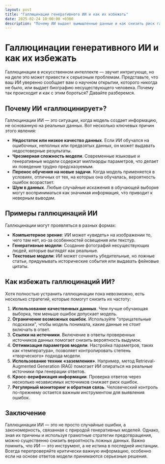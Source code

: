 ```yaml
---
layout: post
title: "Галлюцинации генеративного ИИ и как их избежать"
date: 2025-02-24 10:00:00 +0300
description: "Почему ИИ выдает вымышленные данные и как снизить риск галлюцинаций в генеративных моделях."
---
```


# Галлюцинации генеративного ИИ и как их избежать

Галлюцинации в искусственном интеллекте — звучит интригующе, но на деле это может привести к серьезным проблемам. Представьте, что ваш ИИ уверенно сообщает вам о научном открытии, которого никогда не было, или выдает биографию несуществующего человека. Почему так происходит и как с этим бороться? Давайте разберемся.

## Почему ИИ «галлюцинирует»?

Галлюцинации ИИ — это ситуации, когда модель создает информацию, не основанную на реальных данных. Вот несколько ключевых причин этого явления:

- **Недостаток или низкое качество данных**. Если ИИ обучался на ошибочных, неполных или предвзятых данных, он может выдавать недостоверные результаты.
- **Чрезмерная сложность модели**. Современные языковые и генеративные модели содержат миллиарды параметров, что делает их поведение трудно предсказуемым.
- **Перенос обучения на новые задачи**. Когда модель применяется в условиях, отличных от тех, на которых она обучалась, вероятность ошибок возрастает.
- **Шум в данных**. Любые случайные искажения в обучающей выборке могут восприниматься как значимая информация, что приводит к неверным выводам.

## Примеры галлюцинаций ИИ

Галлюцинации могут проявляться в разных формах:

- **Компьютерное зрение**: ИИ может «увидеть» на изображении то, чего там нет, из-за особенностей освещения или текстур.
- **Генеративные модели**: Создание фотографий несуществующих людей, которые выглядят как реальные.
- **Текстовые модели**: ИИ может сочинять убедительные, но ложные статьи, придумывать исторические события или выдавать фейковые цитаты.

## Как избежать галлюцинаций ИИ?

Хотя полностью устранить галлюцинации пока невозможно, есть несколько стратегий, которые помогут снизить их частоту:

1. **Использование качественных данных**. Чем лучше обучающая выборка, тем меньше ошибок допускает модель.
2. **Ограничение возможных ошибок**. Используйте "отрицательные подсказки", чтобы модель понимала, какие данные не стоит включать в ответ.
3. **Ссылки на источники**. Включение в ответы проверенных источников данных помогает снизить вероятность выдумок.
4. **Оптимизация параметров модели**. Настройка параметров, таких как «температура», позволяет контролировать степень «творческого» подхода модели.
5. **Использование техник «заземления»**. Например, метод Retrieval-Augmented Generation (RAG) помогает ИИ опираться на реальные источники при генерации ответов.
6. **Кросс-верификация информации**. Проверка ответов через несколько независимых источников снижает риск ошибок.
7. **Регулярный мониторинг и обратная связь**. Человеческий контроль по-прежнему остается важным инструментом для выявления ошибок.

## Заключение

Галлюцинации ИИ — это не просто случайные ошибки, а закономерность, связанная с природой генеративных моделей. Однако, зная их причины и используя грамотные стратегии предотвращения, можно существенно снизить вероятность ложных данных. Важно помнить, что ИИ — это инструмент, а не истина в последней инстанции. Всегда перепроверяйте критически важную информацию, особенно если на основе ответов модели принимаются серьезные решения.